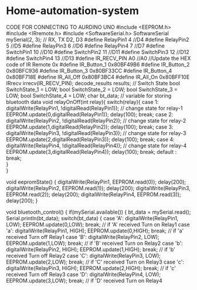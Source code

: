 # Home-automation-system
CODE FOR CONNECTING TO AURDINO UNO
#include <EEPROM.h>
#include <IRremote.h>
#include <SoftwareSerial.h>
SoftwareSerial mySerial(2, 3); // RX, TX D2, D3
#define RelayPin1 4  //D4
#define RelayPin2 5  //D5
#define RelayPin3 6  //D6
#define RelayPin4 7  //D7
#define SwitchPin1 10  //D10
#define SwitchPin2 11  //D11
#define SwitchPin3 12  //D12
#define SwitchPin4 13  //D13
#define IR_RECV_PIN A0  //A0
//Update the HEX code of IR Remote 0x<HEX CODE>
#define IR_Button_1   0x80BF49B6
#define IR_Button_2   0x80BFC936
#define IR_Button_3   0x80BF33CC
#define IR_Button_4   0x80BF718E
#define IR_All_Off    0x80BF3BC4
#define IR_All_On     0x80BFF10E
IRrecv irrecv(IR_RECV_PIN);
decode_results results;
// Switch State
bool SwitchState_1 = LOW;
bool SwitchState_2 = LOW;
bool SwitchState_3 = LOW;
bool SwitchState_4 = LOW;
char bt_data; // variable for storing bluetooth data
void relayOnOff(int relay){
 switch(relay){
      case 1:
            digitalWrite(RelayPin1, !digitalRead(RelayPin1)); // change state for relay-1
            EEPROM.update(0,digitalRead(RelayPin1));
            delay(100);
      break;
      case 2:
            digitalWrite(RelayPin2, !digitalRead(RelayPin2)); // change state for relay-2
            EEPROM.update(1,digitalRead(RelayPin2));
            delay(100);
      break;
      case 3:
            digitalWrite(RelayPin3, !digitalRead(RelayPin3)); // change state for relay-3
            EEPROM.update(2,digitalRead(RelayPin3));
            delay(100);
      break;
      case 4:
            digitalWrite(RelayPin4, !digitalRead(RelayPin4)); // change state for relay-4
            EEPROM.update(3,digitalRead(RelayPin4));
            delay(100);
      break;
      default : break;      
      }  
}
 
void eepromState()
{
  digitalWrite(RelayPin1, EEPROM.read(0)); delay(200);
  digitalWrite(RelayPin2, EEPROM.read(1)); delay(200);
  digitalWrite(RelayPin3, EEPROM.read(2)); delay(200);
  digitalWrite(RelayPin4, EEPROM.read(3)); delay(200);
}  
 
void bluetooth_control()
{
  if(mySerial.available()) {
    bt_data = mySerial.read();
    Serial.println(bt_data);
    switch(bt_data)
        {
          case 'A': digitalWrite(RelayPin1, LOW);  EEPROM.update(0,LOW); break; // if 'A' received Turn on Relay1
          case 'a': digitalWrite(RelayPin1, HIGH); EEPROM.update(0,HIGH); break; // if 'a' received Turn off Relay1
          case 'B': digitalWrite(RelayPin2, LOW);  EEPROM.update(1,LOW); break; // if 'B' received Turn on Relay2
          case 'b': digitalWrite(RelayPin2, HIGH); EEPROM.update(1,HIGH); break; // if 'b' received Turn off Relay2
          case 'C': digitalWrite(RelayPin3, LOW);  EEPROM.update(2,LOW); break; // if 'C' received Turn on Relay3
          case 'c': digitalWrite(RelayPin3, HIGH); EEPROM.update(2,HIGH); break; // if 'c' received Turn off Relay3
          case 'D': digitalWrite(RelayPin4, LOW);  EEPROM.update(3,LOW); break; // if 'D' received Turn on Relay4
